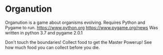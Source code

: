 # Organution
Organution is a game about organisms evolving. Requires Python and Pygame to run. https://www.python.org https://www.pygame.org/news 
Was written in python 3.7 and pygame 2.0.1

Don't touch the boundaries! Collect food to get the Master Powerup! See how much food you can collect before you die.
